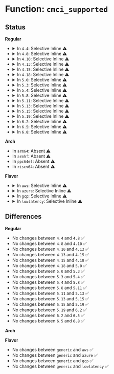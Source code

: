# Function: <code>cmci_supported</code>

## Status
<b>Regular</b>
<ul>
<li>
<details>
<summary>In <code>4.4</code>: Selective Inline ⚠️</summary>

```c
int cmci_supported(int *banks);
```

**Collision:** Unique Static

**Inline:** Selective

**Transformation:** False

**Instances:**

```
In arch/x86/kernel/cpu/mcheck/mce_intel.c (ffffffff810473a0)
Location: arch/x86/kernel/cpu/mcheck/mce_intel.c:73
Inline: True
Direct callers:
  - arch/x86/kernel/cpu/mcheck/mce_intel.c:cmci_rediscover_work_func
  - arch/x86/kernel/cpu/mcheck/mce_intel.c:cmci_clear
  - arch/x86/kernel/cpu/mcheck/mce_intel.c:cmci_rediscover
  - arch/x86/kernel/cpu/mcheck/mce_intel.c:cmci_reenable
  - arch/x86/kernel/cpu/mcheck/mce_intel.c:cmci_disable_bank
  - arch/x86/kernel/cpu/mcheck/mce_intel.c:mce_intel_feature_init
```
**Symbols:**

```
ffffffff810473a0-ffffffff81047437: cmci_supported (STB_LOCAL)
```
</details>
</li>
<li>
<details>
<summary>In <code>4.8</code>: Selective Inline ⚠️</summary>

```c
int cmci_supported(int *banks);
```

**Collision:** Unique Static

**Inline:** Selective

**Transformation:** False

**Instances:**

```
In arch/x86/kernel/cpu/mcheck/mce_intel.c (ffffffff810474f0)
Location: arch/x86/kernel/cpu/mcheck/mce_intel.c:73
Inline: True
Direct callers:
  - arch/x86/kernel/cpu/mcheck/mce_intel.c:mce_intel_feature_init
  - arch/x86/kernel/cpu/mcheck/mce_intel.c:cmci_disable_bank
  - arch/x86/kernel/cpu/mcheck/mce_intel.c:cmci_reenable
  - arch/x86/kernel/cpu/mcheck/mce_intel.c:cmci_rediscover
  - arch/x86/kernel/cpu/mcheck/mce_intel.c:cmci_rediscover_work_func
  - arch/x86/kernel/cpu/mcheck/mce_intel.c:cmci_clear
```
**Symbols:**

```
ffffffff810474f0-ffffffff81047556: cmci_supported (STB_LOCAL)
```
</details>
</li>
<li>
<details>
<summary>In <code>4.10</code>: Selective Inline ⚠️</summary>

```c
int cmci_supported(int *banks);
```

**Collision:** Unique Static

**Inline:** Selective

**Transformation:** False

**Instances:**

```
In arch/x86/kernel/cpu/mcheck/mce_intel.c (ffffffff81049090)
Location: arch/x86/kernel/cpu/mcheck/mce_intel.c:75
Inline: True
Direct callers:
  - arch/x86/kernel/cpu/mcheck/mce_intel.c:mce_intel_feature_init
  - arch/x86/kernel/cpu/mcheck/mce_intel.c:cmci_disable_bank
  - arch/x86/kernel/cpu/mcheck/mce_intel.c:cmci_reenable
  - arch/x86/kernel/cpu/mcheck/mce_intel.c:cmci_rediscover
  - arch/x86/kernel/cpu/mcheck/mce_intel.c:cmci_rediscover_work_func
  - arch/x86/kernel/cpu/mcheck/mce_intel.c:cmci_clear
```
**Symbols:**

```
ffffffff81049090-ffffffff810490f6: cmci_supported (STB_LOCAL)
```
</details>
</li>
<li>
<details>
<summary>In <code>4.13</code>: Selective Inline ⚠️</summary>

```c
int cmci_supported(int *banks);
```

**Collision:** Unique Static

**Inline:** Selective

**Transformation:** False

**Instances:**

```
In arch/x86/kernel/cpu/mcheck/mce_intel.c (ffffffff81048a40)
Location: arch/x86/kernel/cpu/mcheck/mce_intel.c:75
Inline: True
Direct callers:
  - arch/x86/kernel/cpu/mcheck/mce_intel.c:mce_intel_feature_init
  - arch/x86/kernel/cpu/mcheck/mce_intel.c:cmci_disable_bank
  - arch/x86/kernel/cpu/mcheck/mce_intel.c:cmci_reenable
  - arch/x86/kernel/cpu/mcheck/mce_intel.c:cmci_rediscover
  - arch/x86/kernel/cpu/mcheck/mce_intel.c:cmci_rediscover_work_func
  - arch/x86/kernel/cpu/mcheck/mce_intel.c:cmci_clear
```
**Symbols:**

```
ffffffff81048a40-ffffffff81048aa6: cmci_supported (STB_LOCAL)
```
</details>
</li>
<li>
<details>
<summary>In <code>4.15</code>: Selective Inline ⚠️</summary>

```c
int cmci_supported(int *banks);
```

**Collision:** Unique Static

**Inline:** Selective

**Transformation:** False

**Instances:**

```
In arch/x86/kernel/cpu/mcheck/mce_intel.c (ffffffff8104c180)
Location: arch/x86/kernel/cpu/mcheck/mce_intel.c:76
Inline: True
Direct callers:
  - arch/x86/kernel/cpu/mcheck/mce_intel.c:mce_intel_feature_init
  - arch/x86/kernel/cpu/mcheck/mce_intel.c:cmci_disable_bank
  - arch/x86/kernel/cpu/mcheck/mce_intel.c:cmci_reenable
  - arch/x86/kernel/cpu/mcheck/mce_intel.c:cmci_rediscover
  - arch/x86/kernel/cpu/mcheck/mce_intel.c:cmci_rediscover_work_func
  - arch/x86/kernel/cpu/mcheck/mce_intel.c:cmci_clear
```
**Symbols:**

```
ffffffff8104c180-ffffffff8104c1e6: cmci_supported (STB_LOCAL)
```
</details>
</li>
<li>
<details>
<summary>In <code>4.18</code>: Selective Inline ⚠️</summary>

```c
int cmci_supported(int *banks);
```

**Collision:** Unique Static

**Inline:** Selective

**Transformation:** False

**Instances:**

```
In arch/x86/kernel/cpu/mcheck/mce_intel.c (ffffffff8104ee90)
Location: arch/x86/kernel/cpu/mcheck/mce_intel.c:76
Inline: True
Direct callers:
  - arch/x86/kernel/cpu/mcheck/mce_intel.c:mce_intel_feature_init
  - arch/x86/kernel/cpu/mcheck/mce_intel.c:cmci_disable_bank
  - arch/x86/kernel/cpu/mcheck/mce_intel.c:cmci_reenable
  - arch/x86/kernel/cpu/mcheck/mce_intel.c:cmci_rediscover
  - arch/x86/kernel/cpu/mcheck/mce_intel.c:cmci_rediscover_work_func
  - arch/x86/kernel/cpu/mcheck/mce_intel.c:cmci_clear
```
**Symbols:**

```
ffffffff8104ee90-ffffffff8104eef6: cmci_supported (STB_LOCAL)
```
</details>
</li>
<li>
<details>
<summary>In <code>5.0</code>: Selective Inline ⚠️</summary>

```c
int cmci_supported(int *banks);
```

**Collision:** Unique Static

**Inline:** Selective

**Transformation:** False

**Instances:**

```
In arch/x86/kernel/cpu/mce/intel.c (ffffffff8104c560)
Location: arch/x86/kernel/cpu/mce/intel.c:76
Inline: True
Direct callers:
  - arch/x86/kernel/cpu/mce/intel.c:mce_intel_feature_init
  - arch/x86/kernel/cpu/mce/intel.c:cmci_disable_bank
  - arch/x86/kernel/cpu/mce/intel.c:cmci_reenable
  - arch/x86/kernel/cpu/mce/intel.c:cmci_rediscover
  - arch/x86/kernel/cpu/mce/intel.c:cmci_rediscover_work_func
  - arch/x86/kernel/cpu/mce/intel.c:cmci_clear
```
**Symbols:**

```
ffffffff8104c560-ffffffff8104c5c6: cmci_supported (STB_LOCAL)
```
</details>
</li>
<li>
<details>
<summary>In <code>5.3</code>: Selective Inline ⚠️</summary>

```c
int cmci_supported(int *banks);
```

**Collision:** Unique Static

**Inline:** Selective

**Transformation:** False

**Instances:**

```
In arch/x86/kernel/cpu/mce/intel.c (ffffffff8104f4f0)
Location: arch/x86/kernel/cpu/mce/intel.c:76
Inline: True
Direct callers:
  - arch/x86/kernel/cpu/mce/intel.c:mce_intel_feature_init
  - arch/x86/kernel/cpu/mce/intel.c:cmci_disable_bank
  - arch/x86/kernel/cpu/mce/intel.c:cmci_reenable
  - arch/x86/kernel/cpu/mce/intel.c:cmci_rediscover
  - arch/x86/kernel/cpu/mce/intel.c:cmci_rediscover_work_func
  - arch/x86/kernel/cpu/mce/intel.c:cmci_clear
```
**Symbols:**

```
ffffffff8104f4f0-ffffffff8104f555: cmci_supported (STB_LOCAL)
```
</details>
</li>
<li>
<details>
<summary>In <code>5.4</code>: Selective Inline ⚠️</summary>

```c
int cmci_supported(int *banks);
```

**Collision:** Unique Static

**Inline:** Selective

**Transformation:** False

**Instances:**

```
In arch/x86/kernel/cpu/mce/intel.c (ffffffff8104fe70)
Location: arch/x86/kernel/cpu/mce/intel.c:76
Inline: True
Direct callers:
  - arch/x86/kernel/cpu/mce/intel.c:mce_intel_feature_init
  - arch/x86/kernel/cpu/mce/intel.c:cmci_disable_bank
  - arch/x86/kernel/cpu/mce/intel.c:cmci_reenable
  - arch/x86/kernel/cpu/mce/intel.c:cmci_rediscover
  - arch/x86/kernel/cpu/mce/intel.c:cmci_rediscover_work_func
  - arch/x86/kernel/cpu/mce/intel.c:cmci_clear
```
**Symbols:**

```
ffffffff8104fe70-ffffffff8104fed5: cmci_supported (STB_LOCAL)
```
</details>
</li>
<li>
<details>
<summary>In <code>5.8</code>: Selective Inline ⚠️</summary>

```c
int cmci_supported(int *banks);
```

**Collision:** Unique Static

**Inline:** Selective

**Transformation:** False

**Instances:**

```
In arch/x86/kernel/cpu/mce/intel.c (ffffffff81054760)
Location: arch/x86/kernel/cpu/mce/intel.c:76
Inline: True
Direct callers:
  - arch/x86/kernel/cpu/mce/intel.c:intel_init_cmci
  - arch/x86/kernel/cpu/mce/intel.c:intel_init_cmci
  - arch/x86/kernel/cpu/mce/intel.c:cmci_disable_bank
  - arch/x86/kernel/cpu/mce/intel.c:cmci_reenable
  - arch/x86/kernel/cpu/mce/intel.c:cmci_rediscover
  - arch/x86/kernel/cpu/mce/intel.c:cmci_rediscover_work_func
  - arch/x86/kernel/cpu/mce/intel.c:cmci_clear
  - arch/x86/kernel/cpu/mce/intel.c:cmci_intel_adjust_timer
```
**Symbols:**

```
ffffffff81054760-ffffffff810547d1: cmci_supported (STB_LOCAL)
```
</details>
</li>
<li>
<details>
<summary>In <code>5.11</code>: Selective Inline ⚠️</summary>

```c
int cmci_supported(int *banks);
```

**Collision:** Unique Static

**Inline:** Selective

**Transformation:** False

**Instances:**

```
In arch/x86/kernel/cpu/mce/intel.c (ffffffff810536a0)
Location: arch/x86/kernel/cpu/mce/intel.c:76
Inline: True
Direct callers:
  - arch/x86/kernel/cpu/mce/intel.c:intel_init_cmci
  - arch/x86/kernel/cpu/mce/intel.c:intel_init_cmci
  - arch/x86/kernel/cpu/mce/intel.c:cmci_disable_bank
  - arch/x86/kernel/cpu/mce/intel.c:cmci_reenable
  - arch/x86/kernel/cpu/mce/intel.c:cmci_rediscover
  - arch/x86/kernel/cpu/mce/intel.c:cmci_rediscover_work_func
  - arch/x86/kernel/cpu/mce/intel.c:cmci_clear
  - arch/x86/kernel/cpu/mce/intel.c:cmci_intel_adjust_timer
```
**Symbols:**

```
ffffffff810536a0-ffffffff81053711: cmci_supported (STB_LOCAL)
```
</details>
</li>
<li>
<details>
<summary>In <code>5.13</code>: Selective Inline ⚠️</summary>

```c
int cmci_supported(int *banks);
```

**Collision:** Unique Static

**Inline:** Selective

**Transformation:** False

**Instances:**

```
In arch/x86/kernel/cpu/mce/intel.c (ffffffff81054f70)
Location: arch/x86/kernel/cpu/mce/intel.c:76
Inline: True
Direct callers:
  - arch/x86/kernel/cpu/mce/intel.c:intel_init_cmci
  - arch/x86/kernel/cpu/mce/intel.c:intel_init_cmci
  - arch/x86/kernel/cpu/mce/intel.c:cmci_disable_bank
  - arch/x86/kernel/cpu/mce/intel.c:cmci_reenable
  - arch/x86/kernel/cpu/mce/intel.c:cmci_rediscover
  - arch/x86/kernel/cpu/mce/intel.c:cmci_rediscover_work_func
  - arch/x86/kernel/cpu/mce/intel.c:cmci_clear
  - arch/x86/kernel/cpu/mce/intel.c:cmci_intel_adjust_timer
```
**Symbols:**

```
ffffffff81054f70-ffffffff81054fe1: cmci_supported (STB_LOCAL)
```
</details>
</li>
<li>
<details>
<summary>In <code>5.15</code>: Selective Inline ⚠️</summary>

```c
int cmci_supported(int *banks);
```

**Collision:** Unique Static

**Inline:** Selective

**Transformation:** False

**Instances:**

```
In arch/x86/kernel/cpu/mce/intel.c (ffffffff8105d8d0)
Location: arch/x86/kernel/cpu/mce/intel.c:76
Inline: True
Direct callers:
  - arch/x86/kernel/cpu/mce/intel.c:intel_init_cmci
  - arch/x86/kernel/cpu/mce/intel.c:intel_init_cmci
  - arch/x86/kernel/cpu/mce/intel.c:cmci_disable_bank
  - arch/x86/kernel/cpu/mce/intel.c:cmci_reenable
  - arch/x86/kernel/cpu/mce/intel.c:cmci_rediscover
  - arch/x86/kernel/cpu/mce/intel.c:cmci_rediscover_work_func
  - arch/x86/kernel/cpu/mce/intel.c:cmci_clear
  - arch/x86/kernel/cpu/mce/intel.c:cmci_intel_adjust_timer
```
**Symbols:**

```
ffffffff8105d8d0-ffffffff8105d941: cmci_supported (STB_LOCAL)
```
</details>
</li>
<li>
<details>
<summary>In <code>5.19</code>: Selective Inline ⚠️</summary>

```c
int cmci_supported(int *banks);
```

**Collision:** Unique Static

**Inline:** Selective

**Transformation:** False

**Instances:**

```
In arch/x86/kernel/cpu/mce/intel.c (ffffffff81069f50)
Location: arch/x86/kernel/cpu/mce/intel.c:76
Inline: True
Direct callers:
  - arch/x86/kernel/cpu/mce/intel.c:intel_init_cmci
  - arch/x86/kernel/cpu/mce/intel.c:intel_init_cmci
  - arch/x86/kernel/cpu/mce/intel.c:cmci_disable_bank
  - arch/x86/kernel/cpu/mce/intel.c:cmci_reenable
  - arch/x86/kernel/cpu/mce/intel.c:cmci_rediscover
  - arch/x86/kernel/cpu/mce/intel.c:cmci_rediscover_work_func
  - arch/x86/kernel/cpu/mce/intel.c:cmci_clear
  - arch/x86/kernel/cpu/mce/intel.c:cmci_intel_adjust_timer
```
**Symbols:**

```
ffffffff81069f50-ffffffff8106a008: cmci_supported (STB_LOCAL)
```
</details>
</li>
<li>
<details>
<summary>In <code>6.2</code>: Selective Inline ⚠️</summary>

```c
int cmci_supported(int *banks);
```

**Collision:** Unique Static

**Inline:** Selective

**Transformation:** False

**Instances:**

```
In arch/x86/kernel/cpu/mce/intel.c (ffffffff81079cd0)
Location: arch/x86/kernel/cpu/mce/intel.c:76
Inline: True
Direct callers:
  - arch/x86/kernel/cpu/mce/intel.c:intel_init_cmci
  - arch/x86/kernel/cpu/mce/intel.c:intel_init_cmci
  - arch/x86/kernel/cpu/mce/intel.c:cmci_disable_bank
  - arch/x86/kernel/cpu/mce/intel.c:cmci_reenable
  - arch/x86/kernel/cpu/mce/intel.c:cmci_rediscover
  - arch/x86/kernel/cpu/mce/intel.c:cmci_rediscover_work_func
  - arch/x86/kernel/cpu/mce/intel.c:cmci_clear
  - arch/x86/kernel/cpu/mce/intel.c:cmci_intel_adjust_timer
```
**Symbols:**

```
ffffffff81079cd0-ffffffff81079d88: cmci_supported (STB_LOCAL)
```
</details>
</li>
<li>
<details>
<summary>In <code>6.5</code>: Selective Inline ⚠️</summary>

```c
int cmci_supported(int *banks);
```

**Collision:** Unique Static

**Inline:** Selective

**Transformation:** False

**Instances:**

```
In arch/x86/kernel/cpu/mce/intel.c (ffffffff8107bf80)
Location: arch/x86/kernel/cpu/mce/intel.c:76
Inline: True
Direct callers:
  - arch/x86/kernel/cpu/mce/intel.c:intel_init_cmci
  - arch/x86/kernel/cpu/mce/intel.c:intel_init_cmci
  - arch/x86/kernel/cpu/mce/intel.c:cmci_disable_bank
  - arch/x86/kernel/cpu/mce/intel.c:cmci_reenable
  - arch/x86/kernel/cpu/mce/intel.c:cmci_rediscover
  - arch/x86/kernel/cpu/mce/intel.c:cmci_rediscover_work_func
  - arch/x86/kernel/cpu/mce/intel.c:cmci_clear
  - arch/x86/kernel/cpu/mce/intel.c:cmci_intel_adjust_timer
```
**Symbols:**

```
ffffffff8107bf80-ffffffff8107c038: cmci_supported (STB_LOCAL)
```
</details>
</li>
<li>
<details>
<summary>In <code>6.8</code>: Selective Inline ⚠️</summary>

```c
int cmci_supported(int *banks);
```

**Collision:** Unique Static

**Inline:** Selective

**Transformation:** False

**Instances:**

```
In arch/x86/kernel/cpu/mce/intel.c (ffffffff81083945)
Location: arch/x86/kernel/cpu/mce/intel.c:78
Inline: True
Inline callers:
  - arch/x86/kernel/cpu/mce/intel.c:cmci_reenable
  - arch/x86/kernel/cpu/mce/intel.c:cmci_reenable
  - arch/x86/kernel/cpu/mce/intel.c:cmci_rediscover
  - arch/x86/kernel/cpu/mce/intel.c:cmci_rediscover
  - arch/x86/kernel/cpu/mce/intel.c:cmci_rediscover_work_func
  - arch/x86/kernel/cpu/mce/intel.c:cmci_rediscover_work_func
Direct callers:
  - arch/x86/kernel/cpu/mce/intel.c:intel_init_cmci
  - arch/x86/kernel/cpu/mce/intel.c:intel_init_cmci
  - arch/x86/kernel/cpu/mce/intel.c:cmci_disable_bank
  - arch/x86/kernel/cpu/mce/intel.c:cmci_clear
```
**Symbols:**

```
ffffffff810834d0-ffffffff81083588: cmci_supported (STB_LOCAL)
```
</details>
</li>
</ul>
<b>Arch</b>
<ul>
<li>
In <code>arm64</code>: Absent ⚠️
</li>
<li>
In <code>armhf</code>: Absent ⚠️
</li>
<li>
In <code>ppc64el</code>: Absent ⚠️
</li>
<li>
In <code>riscv64</code>: Absent ⚠️
</li>
</ul>
<b>Flavor</b>
<ul>
<li>
<details>
<summary>In <code>aws</code>: Selective Inline ⚠️</summary>

```c
int cmci_supported(int *banks);
```

**Collision:** Unique Static

**Inline:** Selective

**Transformation:** False

**Instances:**

```
In arch/x86/kernel/cpu/mce/intel.c (ffffffff8104ff70)
Location: arch/x86/kernel/cpu/mce/intel.c:76
Inline: True
Direct callers:
  - arch/x86/kernel/cpu/mce/intel.c:mce_intel_feature_init
  - arch/x86/kernel/cpu/mce/intel.c:cmci_disable_bank
  - arch/x86/kernel/cpu/mce/intel.c:cmci_reenable
  - arch/x86/kernel/cpu/mce/intel.c:cmci_rediscover
  - arch/x86/kernel/cpu/mce/intel.c:cmci_rediscover_work_func
  - arch/x86/kernel/cpu/mce/intel.c:cmci_clear
```
**Symbols:**

```
ffffffff8104ff70-ffffffff8104ffd5: cmci_supported (STB_LOCAL)
```
</details>
</li>
<li>
<details>
<summary>In <code>azure</code>: Selective Inline ⚠️</summary>

```c
int cmci_supported(int *banks);
```

**Collision:** Unique Static

**Inline:** Selective

**Transformation:** False

**Instances:**

```
In arch/x86/kernel/cpu/mce/intel.c (ffffffff8103f5b0)
Location: arch/x86/kernel/cpu/mce/intel.c:76
Inline: True
Direct callers:
  - arch/x86/kernel/cpu/mce/intel.c:mce_intel_feature_init
  - arch/x86/kernel/cpu/mce/intel.c:cmci_disable_bank
  - arch/x86/kernel/cpu/mce/intel.c:cmci_reenable
  - arch/x86/kernel/cpu/mce/intel.c:cmci_rediscover
  - arch/x86/kernel/cpu/mce/intel.c:cmci_rediscover_work_func
  - arch/x86/kernel/cpu/mce/intel.c:cmci_clear
```
**Symbols:**

```
ffffffff8103f5b0-ffffffff8103f63c: cmci_supported (STB_LOCAL)
```
</details>
</li>
<li>
<details>
<summary>In <code>gcp</code>: Selective Inline ⚠️</summary>

```c
int cmci_supported(int *banks);
```

**Collision:** Unique Static

**Inline:** Selective

**Transformation:** False

**Instances:**

```
In arch/x86/kernel/cpu/mce/intel.c (ffffffff8104fe20)
Location: arch/x86/kernel/cpu/mce/intel.c:76
Inline: True
Direct callers:
  - arch/x86/kernel/cpu/mce/intel.c:mce_intel_feature_init
  - arch/x86/kernel/cpu/mce/intel.c:cmci_disable_bank
  - arch/x86/kernel/cpu/mce/intel.c:cmci_reenable
  - arch/x86/kernel/cpu/mce/intel.c:cmci_rediscover
  - arch/x86/kernel/cpu/mce/intel.c:cmci_rediscover_work_func
  - arch/x86/kernel/cpu/mce/intel.c:cmci_clear
```
**Symbols:**

```
ffffffff8104fe20-ffffffff8104fe85: cmci_supported (STB_LOCAL)
```
</details>
</li>
<li>
<details>
<summary>In <code>lowlatency</code>: Selective Inline ⚠️</summary>

```c
int cmci_supported(int *banks);
```

**Collision:** Unique Static

**Inline:** Selective

**Transformation:** False

**Instances:**

```
In arch/x86/kernel/cpu/mce/intel.c (ffffffff81051260)
Location: arch/x86/kernel/cpu/mce/intel.c:76
Inline: True
Direct callers:
  - arch/x86/kernel/cpu/mce/intel.c:mce_intel_feature_init
  - arch/x86/kernel/cpu/mce/intel.c:cmci_disable_bank
  - arch/x86/kernel/cpu/mce/intel.c:cmci_reenable
  - arch/x86/kernel/cpu/mce/intel.c:cmci_rediscover
  - arch/x86/kernel/cpu/mce/intel.c:cmci_rediscover_work_func
  - arch/x86/kernel/cpu/mce/intel.c:cmci_clear
```
**Symbols:**

```
ffffffff81051260-ffffffff810512c5: cmci_supported (STB_LOCAL)
```
</details>
</li>
</ul>

## Differences
<b>Regular</b>
<ul>
<li>
No changes between <code>4.4</code> and <code>4.8</code> ✅
</li>
<li>
No changes between <code>4.8</code> and <code>4.10</code> ✅
</li>
<li>
No changes between <code>4.10</code> and <code>4.13</code> ✅
</li>
<li>
No changes between <code>4.13</code> and <code>4.15</code> ✅
</li>
<li>
No changes between <code>4.15</code> and <code>4.18</code> ✅
</li>
<li>
No changes between <code>4.18</code> and <code>5.0</code> ✅
</li>
<li>
No changes between <code>5.0</code> and <code>5.3</code> ✅
</li>
<li>
No changes between <code>5.3</code> and <code>5.4</code> ✅
</li>
<li>
No changes between <code>5.4</code> and <code>5.8</code> ✅
</li>
<li>
No changes between <code>5.8</code> and <code>5.11</code> ✅
</li>
<li>
No changes between <code>5.11</code> and <code>5.13</code> ✅
</li>
<li>
No changes between <code>5.13</code> and <code>5.15</code> ✅
</li>
<li>
No changes between <code>5.15</code> and <code>5.19</code> ✅
</li>
<li>
No changes between <code>5.19</code> and <code>6.2</code> ✅
</li>
<li>
No changes between <code>6.2</code> and <code>6.5</code> ✅
</li>
<li>
No changes between <code>6.5</code> and <code>6.8</code> ✅
</li>
</ul>
<b>Arch</b>
<ul>
</ul>
<b>Flavor</b>
<ul>
<li>
No changes between <code>generic</code> and <code>aws</code> ✅
</li>
<li>
No changes between <code>generic</code> and <code>azure</code> ✅
</li>
<li>
No changes between <code>generic</code> and <code>gcp</code> ✅
</li>
<li>
No changes between <code>generic</code> and <code>lowlatency</code> ✅
</li>
</ul>
